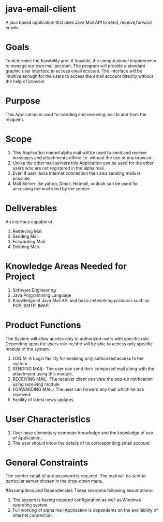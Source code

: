 # java-email-client
A java based application that uses Java Mail API to send, receive,forward emails. 

# Goals
To determine the feasibility and, if feasible, the computational requirements to manage our own mail account. The program will provide a standard graphic user interface to access email account. The interface will be intuitive enough for the users to access the email account directly without the help of browser.

# Purpose
This Application is used for sending and receiving mail to and from the recipient.

# Scope
1. This Application named alpha mail will be used to send and receive messages and attachments offline i.e. without the use of any browser.
2. Unlike the other mail servers this Application can be used for the other users who are not registered in the alpha mail.
3. Even if user lacks internet connection then also sending mails is possible.
4. Mail Server like yahoo, Gmail, Hotmail, outlook can be used for accessing the mail send by the sender.

# Deliverables
An interface capable of:
1. Retrieving Mail
2. Sending Mail.
3. Forwarding Mail.
4. Deleting Mail.

# Knowledge Areas Needed for Project
1. Software Engineering
2. Java Programming Language
3. Knowledge of Java Mail API and basic networking protocols such as POP, SMTP, IMAP.

# Product Functions
The System will allow access only to authorized users with specific role. Depending upon the users role he/she will be able to access only specific module of the system.
1. LOGIN- A Login facility for enabling only authorized access to the system.
2. SENDING MAIL- The user can send their composed mail along with the attachment using this module.
3. RECEIVING MAIL- The receiver client can view the pop-up notification using receiving module.
4. FORWARDING MAIL- The user can forward any mail which he has received.
5. Facility of latest news updates.

# User Characteristics
1. User have elementary computer knowledge and the knowledge of use of Application.
2. The user should know the details of its corresponding email account.

# General Constraints
The sender email-id and password is required. The mail will be sent to particular server chosen in the drop-down menu.

#Assumptions and Dependencies
These are some following assumptions:
1. The system is having required configuration as well as Windows operating system.
2. Full working of alpha mail Application is dependents on the availability of Internet connection.


